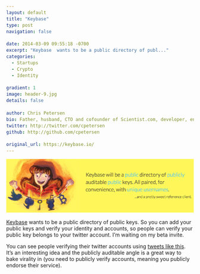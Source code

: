 ```yaml
---
layout: default
title: "Keybase"
type: post
navigation: false

date: 2014-03-09 09:55:18 -0700
excerpt: "Keybase  wants to be a public directory of publ..."
categories:
  - Startups
  - Crypto
  - Identity

gradient: 1
image: header-9.jpg
details: false

author: Chris Petersen
bio: Father, husband, CTO and cofounder of Scientist.com, developer, entrepreneur and technologist.
twitter: http://twitter.com/cpetersen
github: http://github.com/cpetersen

original_url: https://keybase.io/
---
```



  ![fd1caba1bbd90039c524f5d75391c994.png](/assets/import/fd1caba1bbd90039c524f5d75391c994.png)  

  [Keybase](http://keybase.io)  wants to be a public directory of public keys. So you can add your public keys and verify your identity and accounts, so people can verify your public key belongs to your twitter account. I’m waiting on my beta invite. 

 You can see people verifying their twitter accounts using  [tweets like this](https://twitter.com/harper/status/442364425643630592). It’s an interesting idea and the publicly auditable angle is a great way to bake virality in (you need to publicly verify accounts, meaning you publicly endorse their service). 
